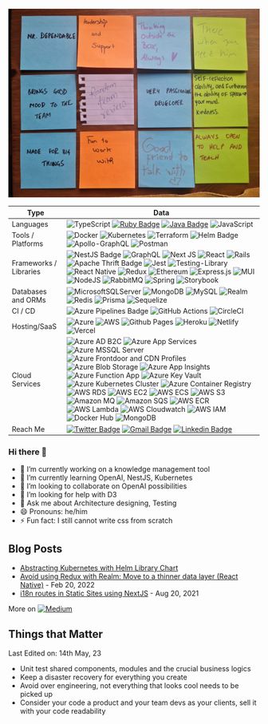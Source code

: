 ![TeamReview](assets/TeamReview.jpg)

| Type               | Data |
| ---------------------- | ---------------------------------------------------------------------------------------------------------------------------------------------------------------------------------------------------------------------------------------------------------------------------------------------------------------------------------------------------------------------------------------------------------------------------------------------------------------------------------------------------------------------------------------------------------------------------------------------------------------------------------------------------------------------------------------------------------------------------------------------------------------------------------------------------------------------------------------------------------------------------------------------------------------------------------------------------------------------------------------------------------------------------------------------------------------------------------------------------------------------------------------------------------------------------------------------------------------------------------------------------------------------------------------------------------------------------------------------------------------------------------------------------------------------------------------------------------------------------------------------------------------------------------------------------------------------------------------------------------------------------------------------------------------------------------------------------------------------------------------------------------------------------------------------------------------------------------------------------------------------------------------------------------------------------------------------------------------------------------------------------------------------------------------------------------------------------------------------------------------------------------------------------------------------------------------------------------------------------------------------------------------------------------------------------------------------------------------------------------------------------------------------------------------------- |
| Languages              | ![TypeScript](https://img.shields.io/badge/typescript-%23007ACC.svg?style=flat&logo=typescript&logoColor=white) [![Ruby Badge](https://img.shields.io/badge/ruby-%23CC342D.svg?style=flat&logo=ruby&logoColor=white)](https://github.com/search?l=Ruby%23&q=user%3Amukarramali&type=Repositories) [![Java Badge](https://img.shields.io/badge/java-%23ED8B00.svg?style=flat&logo=openjdk&logoColor=white)](https://github.com/search?l=Java%23&q=user%3Amukarramali&◊type=Repositories) ![JavaScript](https://img.shields.io/badge/javascript-%23323330.svg?style=flat&logo=javascript&logoColor=%23F7DF1E) |
| Tools / Platforms      | ![Docker](https://img.shields.io/badge/docker-%230db7ed.svg?style=flat&logo=docker&logoColor=white) ![Kubernetes](https://img.shields.io/badge/kubernetes-%23326ce5.svg?style=flat&logo=kubernetes&logoColor=white) ![Terraform](https://img.shields.io/badge/terraform-%235835CC.svg?style=flat&logo=terraform&logoColor=white) ![Helm Badge](https://img.shields.io/badge/Helm-%23E0234E.svg?style=flat&logo=helm&logoColor=white) ![Apollo-GraphQL](https://img.shields.io/badge/-ApolloGraphQL-311C87?style=flat&logo=apollo-graphql) ![Postman](https://img.shields.io/badge/Postman-FF6C37?style=flat&logo=postman&logoColor=white) |
| Frameworks / Libraries | ![NestJS Badge](https://img.shields.io/badge/nestjs-%23E0234E.svg?style=flat&logo=nestjs&logoColor=white) ![GraphQL](https://img.shields.io/badge/-GraphQL-E10098?style=flat&logo=graphql&logoColor=white) ![Next JS](https://img.shields.io/badge/Next-black?style=flat&logo=next.js&logoColor=white) ![React](https://img.shields.io/badge/react-%2320232a.svg?style=flat&logo=react&logoColor=%2361DAFB) ![Rails](https://img.shields.io/badge/rails-%23CC0000.svg?style=flat&logo=ruby-on-rails&logoColor=white) ![Apache Thrift Badge](https://img.shields.io/badge/-Apache_Thrift-47848F?style=flat&logo=Apache&logoColor=white) ![Jest](https://img.shields.io/badge/-jest-%23C21325?style=flat&logo=jest&logoColor=white) ![Testing-Library](https://img.shields.io/badge/-TestingLibrary-%23E33332?style=flat&logo=testing-library&logoColor=white) ![React Native](https://img.shields.io/badge/react_native-%2320232a.svg?style=flat&logo=react&logoColor=%2361DAFB) ![Redux](https://img.shields.io/badge/redux-%23593d88.svg?style=flat&logo=redux&logoColor=white) ![Ethereum](https://img.shields.io/badge/Ethereum-3C3C3D?style=flat&logo=Ethereum&logoColor=white) ![Express.js](https://img.shields.io/badge/express.js-%23404d59.svg?style=flat&logo=express&logoColor=%2361DAFB) ![MUI](https://img.shields.io/badge/MUI-%230081CB.svg?style=flat&logo=mui&logoColor=white) ![NodeJS](https://img.shields.io/badge/node.js-6DA55F?style=flat&logo=node.js&logoColor=white) ![RabbitMQ](https://img.shields.io/badge/Rabbitmq-FF6600?style=flat&logo=rabbitmq&logoColor=white) ![Spring](https://img.shields.io/badge/spring-%236DB33F.svg?style=flat&logo=spring&logoColor=white) ![Storybook](https://img.shields.io/badge/-Storybook-FF4785?style=flat&logo=storybook&logoColor=white) |
| Databases and ORMs     | ![MicrosoftSQLServer](https://img.shields.io/badge/Microsoft%20SQL%20Server-CC2927?style=flat&logo=microsoft%20sql%20server&logoColor=white) ![MongoDB](https://img.shields.io/badge/MongoDB-%234ea94b.svg?style=flat&logo=mongodb&logoColor=white) ![MySQL](https://img.shields.io/badge/mysql-%2300f.svg?style=flat&logo=mysql&logoColor=white) ![Realm](https://img.shields.io/badge/Realm-39477F?style=flat&logo=realm&logoColor=white) ![Redis](https://img.shields.io/badge/redis-%23DD0031.svg?style=flat&logo=redis&logoColor=white) ![Prisma](https://img.shields.io/badge/Prisma-3982CE?style=flat&logo=Prisma&logoColor=white) ![Sequelize](https://img.shields.io/badge/Sequelize-52B0E7?style=flat&logo=Sequelize&logoColor=white) |
| CI / CD                | ![Azure Pipelines Badge](https://img.shields.io/badge/-Azure%20Pipelines-2560E0?style=flat&logo=Azure-Pipelines&logoColor=white) ![GitHub Actions](https://img.shields.io/badge/github%20actions-%232671E5.svg?style=flat&logo=githubactions&logoColor=white) ![CircleCI](https://img.shields.io/badge/circle%20ci-%23161616.svg?style=flat&logo=circleci&logoColor=white) |
| Hosting/SaaS           | ![Azure](https://img.shields.io/badge/azure-%230072C6.svg?style=flat&logo=microsoftazure&logoColor=white) ![AWS](https://img.shields.io/badge/AWS-%23FF9900.svg?style=flat&logo=amazon-aws&logoColor=white) ![Github Pages](https://img.shields.io/badge/github%20pages-121013?style=flat&logo=github&logoColor=white) ![Heroku](https://img.shields.io/badge/heroku-%23430098.svg?style=flat&logo=heroku&logoColor=white) ![Netlify](https://img.shields.io/badge/netlify-%23000000.svg?style=flat&logo=netlify&logoColor=#00C7B7) ![Vercel](https://img.shields.io/badge/vercel-%23000000.svg?style=flat&logo=vercel&logoColor=white) |
| Cloud Services         | ![Azure AD B2C](https://img.shields.io/badge/AD_B2C-%230072C6.svg?style=flat&logo=Auth0&logoColor=white) ![Azure App Services](https://img.shields.io/badge/App_Service-%230072C6.svg?style=flat&logo=microsoftazure&logoColor=white) ![Azure MSSQL Server](https://img.shields.io/badge/SQL_Server-%230072C6.svg?style=flat&logo=microsoft-sql-server&logoColor=white) ![Azure Frontdoor and CDN Profiles](https://img.shields.io/badge/Frontdoor_&_CDN-%230072C6.svg?style=flat&logo=cloudflare&logoColor=white) ![Azure Blob Storage](https://img.shields.io/badge/Blob_Storage-%230072C6.svg?style=flat&logo=microsoftazure&logoColor=white) ![Azure App Insights](https://img.shields.io/badge/App_Insights-%230072C6.svg?style=flat&logo=openstreetmap&logoColor=white) ![Azure Function App](https://img.shields.io/badge/Function_App-%230072C6.svg?style=flat&logo=azure-functions&logoColor=white) ![Azure Key Vault](https://img.shields.io/badge/Key_Vault-%230072C6.svg?style=flat&logo=open-access&logoColor=white) ![Azure Kubernetes Cluster](https://img.shields.io/badge/Kubernetes_Service-%230072C6.svg?style=flat&logo=kubernetes&logoColor=white) ![Azure Container Registry](https://img.shields.io/badge/Container_Registry-%230072C6.svg?style=flat&logo=docs.rs&logoColor=white) ![AWS RDS](https://img.shields.io/badge/RDS-%23FF9900.svg?style=flat&logo=amazon-rds&logoColor=white) ![AWS EC2](https://img.shields.io/badge/EC2-%23FF9900.svg?style=flat&logo=amazon-ec2&logoColor=white) ![AWS ECS](https://img.shields.io/badge/ECS-%23FF9900.svg?style=flat&logo=amazon-ecs&logoColor=white) ![AWS S3](https://img.shields.io/badge/S3-%23FF9900.svg?style=flat&logo=amazon-s3&logoColor=white) ![Amazon MQ](https://img.shields.io/badge/Amazon_MQ-%23FF9900.svg?style=flat&logo=rabbitmq&logoColor=white) ![Amazon SQS](https://img.shields.io/badge/Amazon_SQS-%23FF9900.svg?style=flat&logo=amazon-sqs&logoColor=white) ![AWS ECR](https://img.shields.io/badge/ECR-%23FF9900.svg?style=flat&logo=docs.rs&logoColor=white) ![AWS Lambda](https://img.shields.io/badge/Lambda-%23FF9900.svg?style=flat&logo=aws-lambda&logoColor=white) ![AWS Cloudwatch](https://img.shields.io/badge/Cloudwatch-%23FF9900.svg?style=flat&logo=amazon-cloudwatch&logoColor=white) ![AWS IAM](https://img.shields.io/badge/IAM-%23FF9900.svg?style=flat&logo=amazon-aws&logoColor=white) ![Docker Hub](https://img.shields.io/badge/Docker_Hub-%230db7ed.svg?style=flat&logo=docker&logoColor=white) ![MongoDB](https://img.shields.io/badge/MongoDB-%234ea94b.svg?style=flat&logo=mongodb&logoColor=white) |
| Reach Me               | [![Twitter Badge](https://img.shields.io/badge/-Twitter-00acee?style=flat&logo=twitter&logoColor=white)](https://twitter.com/Mukarram_Ali98) [![Gmail Badge](https://img.shields.io/badge/-Contact-e54448?style=flat&logo=Gmail&logoColor=white)](mailto:mukarram.ali89@gmail.com) [![Linkedin Badge](https://img.shields.io/badge/-Connect-blue?style=flat&logo=Linkedin&logoColor=white)](https://www.linkedin.com/in/mukkuali/) |

### Hi there 👋

- 🔭 I’m currently working on a knowledge management tool
- 🌱 I’m currently learning OpenAI, NestJS, Kubernetes
- 👯 I’m looking to collaborate on OpenAI possibilities
- 🤔 I’m looking for help with D3
- 💬 Ask me about Architecture designing, Testing
- 😄 Pronouns: he/him
- ⚡ Fun fact: I still cannot write css from scratch

## Blog Posts

- [Abstracting Kubernetes with Helm Library Chart](https://medium.com/schmiedeone/abstracting-kubernetes-with-helm-library-chart-4da85c3be8f5)
- [Avoid using Redux with Realm: Move to a thinner data layer (React Native)](https://medium.com/schmiedeone/avoid-using-redux-with-realm-move-to-a-thinner-data-layer-react-native-8e80cc7b07b3) - Feb 20, 2022
- [i18n routes in Static Sites using NextJS](https://medium.com/schmiedeone/i18n-routes-in-static-sites-using-nextjs-b6a547477bb1) - Aug 20, 2021

More on [![Medium](https://img.shields.io/badge/Medium-12100E?style=flat&logo=medium&logoColor=white)](https://medium.com/@mukarram_ali)

## Things that Matter
Last Edited on: 14th May, 23

- Unit test shared components, modules and the crucial business logics
- Keep a disaster recovery for everything you create
- Avoid over engineering, not everything that looks cool needs to be picked up
- Consider your code a product and your team devs as your clients, sell it with your code readability

